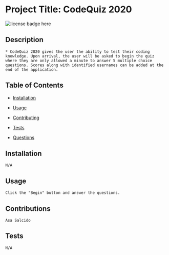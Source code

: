 # Project Title: CodeQuiz 2020
  ![license badge here](https://img.shields.io/badge/license-MIT-red)
  ## Description 
    * CodeQuiz 2020 gives the user the ability to test their coding knowledge. Upon arrival, the user will be asked to begin the quiz where they are only allowed a minute to answer 5 multiple choice questions. Scores along with identified usernames can be added at the end of the application. 

  ## Table of Contents 

  * [Installation](#installation)
  
  * [Usage](#usage)
   
  * [Contributing](#contributing)
    
  * [Tests](#tests)
    
  * [Questions](#questions)
  
  ## Installation
    N/A
  
  ## Usage
    Click the "Begin" button and answer the questions. 

  ## Contributions
    Asa Salcido
  
  ## Tests
    N/A